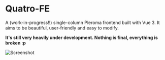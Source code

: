 # Quatro-FE

A (work-in-progress!!) single-column Pleroma frontend built with Vue 3. It aims to be beautiful, user-friendly and easy to modify.

**It's still very heavily under development. Nothing is final, everything is broken :p**

![Screenshot](https://i.postimg.cc/j2z5TmPz/Zrzut-ekranu-z-2022-01-23-15-10-30.png)